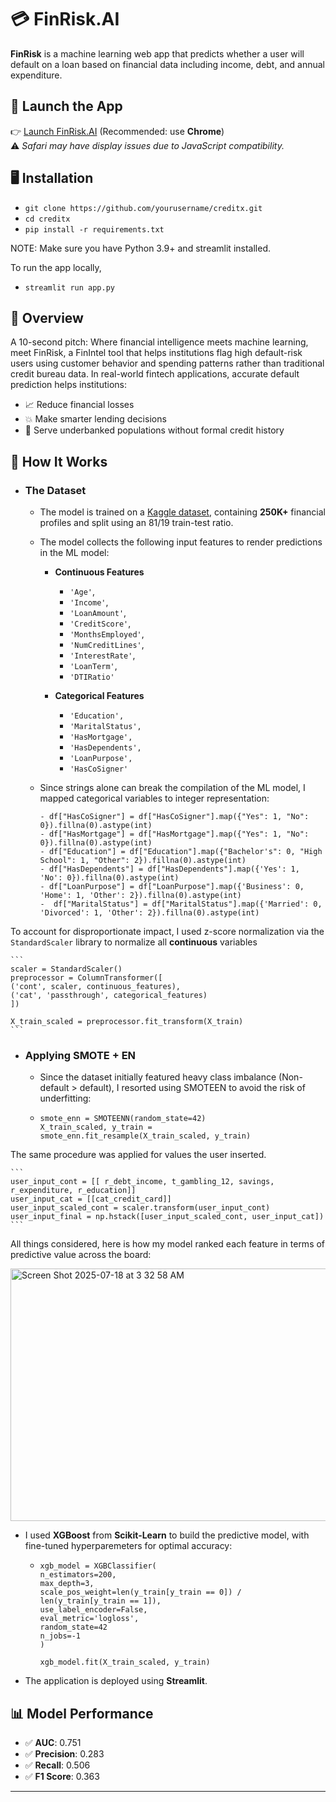 # 💳 FinRisk.AI

**FinRisk** is a machine learning web app that predicts whether a user will default on a loan based on financial data including income, debt, and annual expenditure.

## 🔗 Launch the App

👉 [Launch FinRisk.AI](https://creditx-nyywptbpkg9gkmtym5qeam.streamlit.app/) (Recommended: use **Chrome**)  
⚠️ *Safari may have display issues due to JavaScript compatibility.*

## 🖥 Installation
- `git clone https://github.com/yourusername/creditx.git`
- `cd creditx`
- `pip install -r requirements.txt`

NOTE: Make sure you have Python 3.9+ and streamlit installed.

To run the app locally,
- `streamlit run app.py`


## 💸 Overview
A 10-second pitch: Where financial intelligence meets machine learning, meet FinRisk, a FinIntel tool that helps institutions flag high default-risk users using customer behavior and spending patterns rather than traditional credit bureau data. In real-world fintech applications, accurate default prediction helps institutions:

- 📈 Reduce financial losses
- 💥 Make smarter lending decisions
- 🏦 Serve underbanked populations without formal credit history
  

## 🚀 How It Works

  -  ### The Dataset
        - The model is trained on a [Kaggle dataset]([(https://www.kaggle.com/datasets/nikhil1e9/loan-default/data)), containing **250K+** financial profiles and split using an 81/19 train-test ratio.
    
        - The model collects the following input features to render predictions in the ML model:
            -  **Continuous Features**
                  - `'Age'`,
                  - `'Income'`,
                  - `'LoanAmount'`,
                  - `'CreditScore'`,
                  - `'MonthsEmployed'`,
                  - `'NumCreditLines'`,
                  - `'InterestRate'`,
                  - `'LoanTerm'`,
                  - `'DTIRatio'`
        
            - **Categorical Features**
                - `'Education',`
                - `'MaritalStatus',`
                - `'HasMortgage',`
                - `'HasDependents',`
                - `'LoanPurpose',`
                - `'HasCoSigner'`
     
      - Since strings alone can break the compilation of the ML model, I mapped categorical variables to integer representation:
        ```
        - df["HasCoSigner"] = df["HasCoSigner"].map({"Yes": 1, "No": 0}).fillna(0).astype(int)
        - df["HasMortgage"] = df["HasMortgage"].map({"Yes": 1, "No": 0}).fillna(0).astype(int)
        - df["Education"] = df["Education"].map({"Bachelor's": 0, "High School": 1, "Other": 2}).fillna(0).astype(int)
        - df["HasDependents"] = df["HasDependents"].map({'Yes': 1, 'No': 0}).fillna(0).astype(int)
        - df["LoanPurpose"] = df["LoanPurpose"].map({'Business': 0, 'Home': 1, 'Other': 2}).fillna(0).astype(int)
        -  df["MaritalStatus"] = df["MaritalStatus"].map({'Married': 0, 'Divorced': 1, 'Other': 2}).fillna(0).astype(int)
        ```
  
    


To account for disproportionate impact, I used z-score normalization via the `StandardScaler` library to normalize all **continuous** variables

    ```
    scaler = StandardScaler()
    preprocessor = ColumnTransformer([
    ('cont', scaler, continuous_features),
    ('cat', 'passthrough', categorical_features)
    ])

    X_train_scaled = preprocessor.fit_transform(X_train)
    ```

  - ### Applying SMOTE + EN   
      - Since the dataset initially featured heavy class imbalance (Non-default > default), I resorted using SMOTEEN to avoid the risk of underfitting:
      - ```
        smote_enn = SMOTEENN(random_state=42)
        X_train_scaled, y_train = smote_enn.fit_resample(X_train_scaled, y_train)
        ```

The same procedure was applied for values the user inserted.

    ```
    user_input_cont = [[ r_debt_income, t_gambling_12, savings, r_expenditure, r_education]]
    user_input_cat = [[cat_credit_card]]
    user_input_scaled_cont = scaler.transform(user_input_cont)
    user_input_final = np.hstack([user_input_scaled_cont, user_input_cat])
    ```

 All things considered, here is how my model ranked each feature in terms of predictive value across the board: 


<img width="704" height="404" alt="Screen Shot 2025-07-18 at 3 32 58 AM" src="https://github.com/user-attachments/assets/b08b0ce1-a5c4-4c56-bdcd-25abe7cf3365" />



- I used **XGBoost** from **Scikit-Learn** to build the predictive model, with fine-tuned hyperparemeters for optimal accuracy:
 
  - ```
    xgb_model = XGBClassifier(
    n_estimators=200,
    max_depth=3,
    scale_pos_weight=len(y_train[y_train == 0]) / len(y_train[y_train == 1]),
    use_label_encoder=False,
    eval_metric='logloss',
    random_state=42
    n_jobs=-1
    )

    xgb_model.fit(X_train_scaled, y_train)
    ```
    
- The application is deployed using **Streamlit**.


## 📊 Model Performance
- ✅ **AUC**: 0.751
- ✅ **Precision**: 0.283
- ✅ **Recall**: 0.506
- ✅ **F1 Score**: 0.363
---

